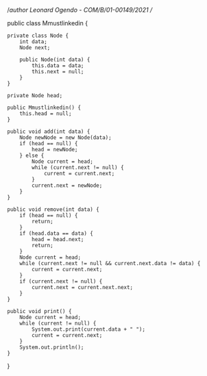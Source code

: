 
/*author
Leonard Ogendo - COM/B/01-00149/2021
/*


public class Mmustlinkedin {

    private class Node {
        int data;
        Node next;

        public Node(int data) {
            this.data = data;
            this.next = null;
        }
    }

    private Node head;

    public Mmustlinkedin() {
        this.head = null;
    }

    public void add(int data) {
        Node newNode = new Node(data);
        if (head == null) {
            head = newNode;
        } else {
            Node current = head;
            while (current.next != null) {
                current = current.next;
            }
            current.next = newNode;
        }
    }

    public void remove(int data) {
        if (head == null) {
            return;
        }
        if (head.data == data) {
            head = head.next;
            return;
        }
        Node current = head;
        while (current.next != null && current.next.data != data) {
            current = current.next;
        }
        if (current.next != null) {
            current.next = current.next.next;
        }
    }

    public void print() {
        Node current = head;
        while (current != null) {
            System.out.print(current.data + " ");
            current = current.next;
        }
        System.out.println();
    }
}
